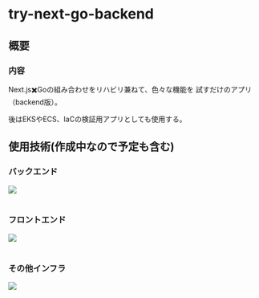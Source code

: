 # try-next-go-backend
## 概要
### 内容 
Next.js✖️Goの組み合わせをリハビリ兼ねて、色々な機能を
試すだけのアプリ（backend版）。

後はEKSやECS、IaCの検証用アプリとしても使用する。

## 使用技術(作成中なので予定も含む)
### バックエンド
<img src="https://skillicons.dev/icons?i=go,gin" /> <br /><br />

### フロントエンド
<img src="https://skillicons.dev/icons?i=html,css,typescript,react,next" /> <br /><br />

### その他インフラ
<img src="https://skillicons.dev/icons?i=docker,mysql,k8s,eks" /> <br /><br />

